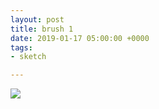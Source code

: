```yaml
---
layout: post
title: brush 1
date: 2019-01-17 05:00:00 +0000
tags:
- sketch

---
```

![]({{site.baseurl}}/assets/images/brush-test.gif)